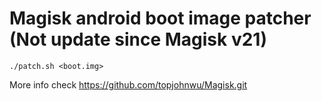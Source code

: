 # Magisk android boot image patcher (Not update since Magisk v21)
```
./patch.sh <boot.img>
```


More info check https://github.com/topjohnwu/Magisk.git
